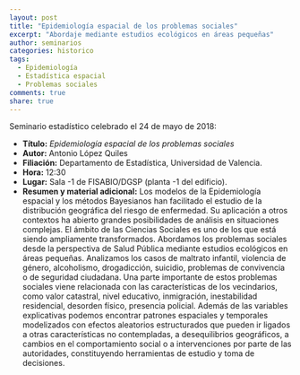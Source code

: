 ```yaml
---
layout: post
title: "Epidemiología espacial de los problemas sociales"
excerpt: "Abordaje mediante estudios ecológicos en áreas pequeñas"
author: seminarios
categories: historico
tags:
  - Epidemiología
  - Estadística espacial
  - Problemas sociales
comments: true
share: true
---
```


Seminario estadístico celebrado el 24 de mayo de 2018:

- **Título:** _Epidemiología espacial de los problemas sociales_
- **Autor:** Antonio López Quiles
- **Filiación:** Departamento de Estadística, Universidad de Valencia.
- **Hora:** 12:30
- **Lugar:** Sala -1 de FISABIO/DGSP (planta -1 del edificio).
- **Resumen y material adicional:** Los modelos de la Epidemiología espacial y los métodos Bayesianos han facilitado el estudio de la distribución geográfica del riesgo de enfermedad. Su aplicación a otros contextos ha abierto grandes posibilidades de análisis en situaciones complejas. El ámbito de las Ciencias Sociales es uno de los que está siendo ampliamente transformados. Abordamos los problemas sociales desde la perspectiva de Salud Pública mediante estudios ecológicos en áreas pequeñas. Analizamos los casos de maltrato infantil, violencia de género, alcoholismo, drogadicción, suicidio, problemas de convivencia o de seguridad ciudadana. Una parte importante de estos problemas sociales viene relacionada con las características de los vecindarios, como valor catastral, nivel educativo, inmigración, inestabilidad residencial, desorden físico, presencia policial. Además de las variables explicativas podemos encontrar patrones espaciales y temporales modelizados con efectos aleatorios estructurados que pueden ir ligados a otras características no contempladas, a desequilibrios geográficos, a cambios en el comportamiento social o a intervenciones por parte de las autoridades, constituyendo herramientas de estudio y toma de decisiones.
